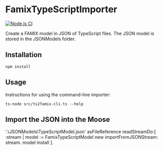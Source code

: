 # FamixTypeScriptImporter

[![Node.js CI](https://github.com/Arezoo-Nasr/FamixTypeScriptImporter/actions/workflows/node.js.yml/badge.svg)](https://github.com/Arezoo-Nasr/FamixTypeScriptImporter/actions/workflows/node.js.yml)

Create a FAMIX model in JSON of TypeScript files. The JSON model is stored in the JSONModels folder.

## Installation

```npm install```

## Usage

Instructions for using the command-line importer:

```
ts-node src/ts2famix-cli.ts --help
```

## Import the JSON into the Moose

'.\JSONModels\TypeScriptModel.json' asFileReference readStreamDo:[ :stream | model := FamixTypeScriptModel new importFromJSONStream: stream. model install ].
